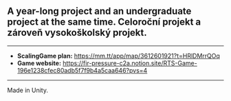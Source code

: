 ## A year-long project and an undergraduate project at the same time. Celoroční projekt a zároveň vysokoškolský projekt.
---
- **ScalingGame plan:** https://mm.tt/app/map/3612601921?t=HRlDMrrQOq
- **Game website:** https://fir-pressure-c2a.notion.site/RTS-Game-196e1238cfec80adb5f7f9b4a5caa646?pvs=4
---
Made in Unity.
